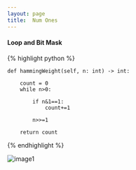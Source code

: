 ```yaml
---
layout: page
title:  Num Ones
---
```



#### Loop and Bit Mask

{% highlight python %}

    def hammingWeight(self, n: int) -> int:
        
        count = 0
        while n>0:
            
            if n&1==1:
                count+=1
            
            n>>=1
        
        return count
        

{% endhighlight %}


![image1]()
